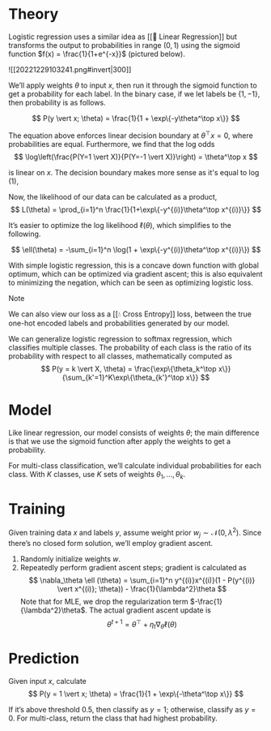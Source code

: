 # Theory
Logistic regression uses a similar idea as [[🏦 Linear Regression]] but transforms the output to probabilities in range $(0, 1)$ using the sigmoid function $f(x) = \frac{1}{1+e^{-x}}$ (pictured below).

![[20221229103241.png#invert|300]]

We’ll apply weights $\theta$ to input $x$, then run it through the sigmoid function to get a probability for each label. In the binary case, if we let labels be $\{1, -1\}$, then probability is as follows.

$$
 P(y \vert x; \theta) = \frac{1}{1 + \exp\{-y\theta^\top x\}} 
$$

The equation above enforces linear decision boundary at $\theta^\top x = 0$, where probabilities are equal. Furthermore, we find that the log odds 
$$
\log\left(\frac{P(Y=1 \vert X)}{P(Y=-1 \vert X)}\right) = \theta^\top x
$$

is linear on $x$. The decision boundary makes more sense as it's equal to $\log(1)$, 

Now, the likelihood of our data can be calculated as a product, 
$$
L(\theta) = \prod_{i=1}^n \frac{1}{1+\exp\{-y^{(i)}\theta^\top x^{(i)}\}}
$$

It’s easier to optimize the log likelihood $\ell(\theta)$, which simplifies to the following.

$$
 \ell(\theta) = -\sum_{i=1}^n \log(1 + \exp\{-y^{(i)}\theta^\top x^{(i)}\}) 
$$

With simple logistic regression, this is a concave down function with global optimum, which can be optimized via gradient ascent; this is also equivalent to minimizing the negation, which can be seen as optimizing logistic loss.

> [!note]
> We can also view our loss as a [[💧 Cross Entropy]] loss, between the true one-hot encoded labels and probabilities generated by our model.

We can generalize logistic regression to softmax regression, which classifies multiple classes. The probability of each class is the ratio of its probability with respect to all classes, mathematically computed as 
$$
P(y = k \vert X, \theta) = \frac{\exp\{\theta_k^\top x\}}{\sum_{k'=1}^K\exp\{\theta_{k'}^\top x\}}
$$


# Model
Like linear regression, our model consists of weights $\theta$; the main difference is that we use the sigmoid function after apply the weights to get a probability.

For multi-class classification, we’ll calculate individual probabilities for each class. With $K$ classes, use $K$ sets of weights $\theta_1, \ldots, \theta_k$.

# Training
Given training data $x$ and labels $y$, assume weight prior $w_j \sim \mathcal{N}(0, \lambda^2)$. Since there’s no closed form solution, we’ll employ gradient ascent.
1. Randomly initialize weights $w$.
2. Repeatedly perform gradient ascent steps; gradient is calculated as 
$$
\nabla_\theta \ell (\theta) = \sum_{i=1}^n y^{(i)}x^{(i)}(1 - P(y^{(i)} \vert x^{(i)}; \theta)) - \frac{1}{\lambda^2}\theta
$$
 Note that for MLE, we drop the regularization term $-\frac{1}{\lambda^2}\theta$. The actual gradient ascent update is 
$$
\theta^{t+1} = \theta^\top + \eta_t \nabla_\theta \ell(\theta)
$$


# Prediction
Given input $x$, calculate 
$$
P(y = 1 \vert x; \theta) = \frac{1}{1 + \exp\{-\theta^\top x\}}
$$

If it’s above threshold $0.5$, then classify as $y = 1$; otherwise, classify as $y = 0$. For multi-class, return the class that had highest probability.